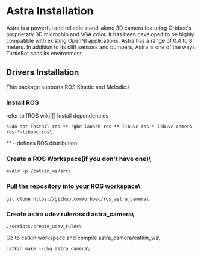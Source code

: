 # Astra Installation

Astra is a powerful and reliable stand-alone 3D camera featuring Orbbec's proprietary 3D microchip and VGA color. It has been developed to be highly compatible with existing OpenNI applications. Astra has a range of 0.4 to 8 meters. In addition to its cliff sensors and bumpers, Astra is one of the ways TurtleBot _sees_ its environment.

## Drivers Installation

This package supports ROS Kinetic and Melodic.\

### Install ROS
refer to [ROS wiki][]
Install dependencies

```
sudo apt install ros-**-rgbd-launch ros-**-libuvc ros-*-libuvc-camera ros-*-libuvc-ros\
```
** - defines ROS distribution

### Create a ROS Workspace(if you don't have one)\
```
mkdir -p /catkin_ws/src\
```
### Pull the repository into your ROS workspace\
```
git clone https://github.com/orbbec/ros_astra_camera\
```
### Create astra udev ruleroscd astra_camera\
```
./scripts/create_udev_rules\
```
Go to catkin workspace and compile astra_camera/catkin_ws\
```
catkin_make --pkg astra_camera\
```
